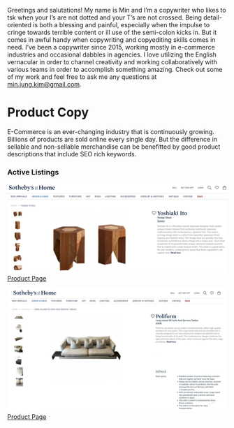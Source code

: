 Greetings and salutations! My name is Min and I’m a copywriter who likes to tsk when your I’s are not dotted and your T’s are not crossed. Being detail-oriented is both a blessing and painful, especially when the impulse to cringe towards terrible content or ill use of the semi-colon kicks in. But it comes in awful handy when copywriting and copyediting skills comes in need. I’ve been a copywriter since 2015, working mostly in e-commerce industries and occasional dabbles in agencies. I love utilizing the English vernacular in order to channel creativity and working collaboratively with various teams in order to accomplish something amazing. Check out some of my work and feel free to ask me any questions at min.jung.kim@gmail.com.

# Product Copy
E-Commerce is an ever-changing industry that is continuously growing. Billions of products are
sold online every single day. But the difference in sellable and non-sellable merchandise can be
benefitted by good product descriptions that include SEO rich keywords.

### Active Listings
![jpg](./images/yoshiaki_ito_edited.jpg)
[Product Page](https://sothebyshome.com/yoshiaki-ito-yosegi-stool-sea-63536-52484.html#)

![jpg](./images/poliform_sofa_edited.jpg)
[Product Page](https://sothebyshome.com/poliform-long-island-05-sofa-and-service-tables-sea-58946-47687.html)
